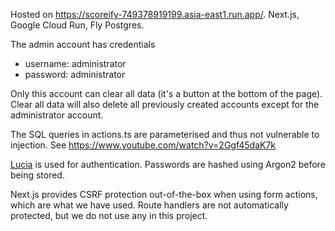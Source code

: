 Hosted on https://scoreify-749378919199.asia-east1.run.app/. Next.js, Google Cloud Run, Fly Postgres.

The admin account has credentials

- username: administrator
- password: administrator

Only this account can clear all data (it's a button at the bottom of the page). Clear all data will also delete all previously created accounts except for the administrator account.

The SQL queries in actions.ts are parameterised and thus not vulnerable to injection. See https://www.youtube.com/watch?v=2Ggf45daK7k

[Lucia](https://lucia-auth.com/tutorials/username-and-password/nextjs-app) is used for authentication. Passwords are hashed using Argon2 before being stored.

Next.js provides CSRF protection out-of-the-box when using form actions, which are what we have used. Route handlers are not automatically protected, but we do not use any in this project.
